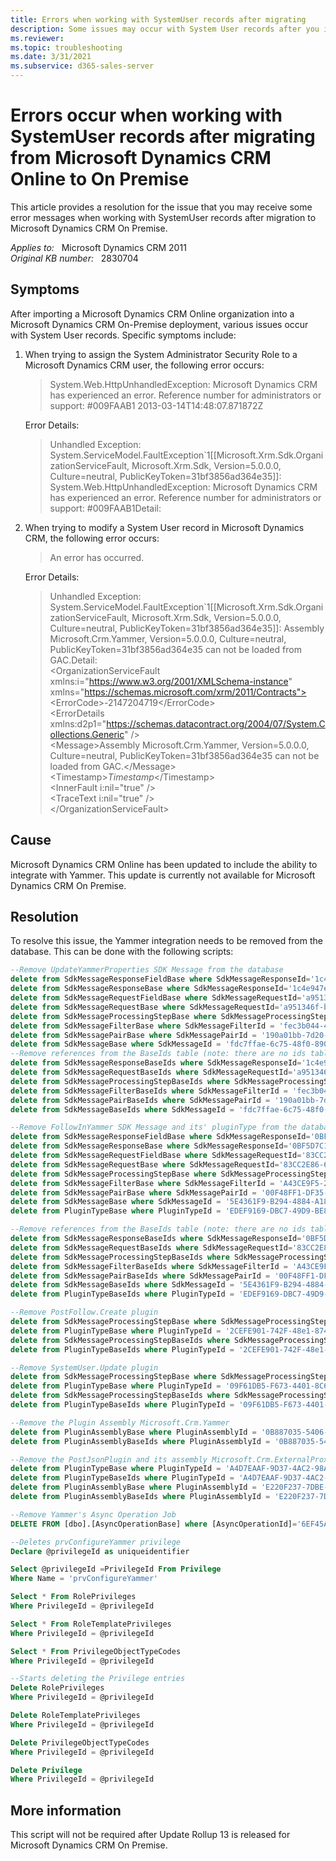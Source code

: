 ```yaml
---
title: Errors when working with SystemUser records after migrating
description: Some issues may occur with System User records after you import a Microsoft Dynamics CRM Online organization into a Microsoft Dynamics CRM On-Premise deployment.
ms.reviewer: 
ms.topic: troubleshooting
ms.date: 3/31/2021
ms.subservice: d365-sales-server
---
```

# Errors occur when working with SystemUser records after migrating from Microsoft Dynamics CRM Online to On Premise

This article provides a resolution for the issue that you may receive some error messages when working with SystemUser records after migration to Microsoft Dynamics CRM On Premise.

_Applies to:_ &nbsp; Microsoft Dynamics CRM 2011  
_Original KB number:_ &nbsp; 2830704

## Symptoms

After importing a Microsoft Dynamics CRM Online organization into a Microsoft Dynamics CRM On-Premise deployment, various issues occur with System User records. Specific symptoms include:

1. When trying to assign the System Administrator Security Role to a Microsoft Dynamics CRM user, the following error occurs:

    > System.Web.HttpUnhandledException: Microsoft Dynamics CRM has experienced an error. Reference number for administrators or support: #009FAAB1
    2013-03-14T14:48:07.871872Z

    Error Details:

    > Unhandled Exception: System.ServiceModel.FaultException`1[[Microsoft.Xrm.Sdk.OrganizationServiceFault, Microsoft.Xrm.Sdk, Version=5.0.0.0, Culture=neutral, PublicKeyToken=31bf3856ad364e35]]: System.Web.HttpUnhandledException: Microsoft Dynamics CRM has experienced an error. Reference number for administrators or support: #009FAAB1Detail:

2. When trying to modify a System User record in Microsoft Dynamics CRM, the following error occurs:

    > An error has occurred.

    Error Details:

    > Unhandled Exception: System.ServiceModel.FaultException`1[[Microsoft.Xrm.Sdk.OrganizationServiceFault, Microsoft.Xrm.Sdk, Version=5.0.0.0, Culture=neutral, PublicKeyToken=31bf3856ad364e35]]: Assembly Microsoft.Crm.Yammer, Version=5.0.0.0, Culture=neutral, PublicKeyToken=31bf3856ad364e35 can not be loaded from GAC.Detail:  
    \<OrganizationServiceFault xmlns:i="https://www.w3.org/2001/XMLSchema-instance" xmlns="https://schemas.microsoft.com/xrm/2011/Contracts">  
    \<ErrorCode>-2147204719\</ErrorCode>  
    \<ErrorDetails xmlns:d2p1="https://schemas.datacontract.org/2004/07/System.Collections.Generic" />  
    \<Message>Assembly Microsoft.Crm.Yammer, Version=5.0.0.0, Culture=neutral, PublicKeyToken=31bf3856ad364e35 can not be loaded from GAC.\</Message>  
    \<Timestamp>*Timestamp*\</Timestamp>  
    \<InnerFault i:nil="true" />  
    \<TraceText i:nil="true" />  
    \</OrganizationServiceFault>

## Cause

Microsoft Dynamics CRM Online has been updated to include the ability to integrate with Yammer. This update is currently not available for Microsoft Dynamics CRM On Premise.

## Resolution

To resolve this issue, the Yammer integration needs to be removed from the database. This can be done with the following scripts:

```sql
--Remove UpdateYammerProperties SDK Message from the database  
delete from SdkMessageResponseFieldBase where SdkMessageResponseId='1c4e947e-79f0-4e35-b2a8-000959ef93f4'  
delete from SdkMessageResponseBase where SdkMessageResponseId='1c4e947e-79f0-4e35-b2a8-000959ef93f4'  
delete from SdkMessageRequestFieldBase where SdkMessageRequestId='a951346f-b39e-44a3-8cfa-9e1d596573d9'  
delete from SdkMessageRequestBase where SdkMessageRequestId='a951346f-b39e-44a3-8cfa-9e1d596573d9'  
delete from SdkMessageProcessingStepBase where SdkMessageProcessingStepId = 'ea822b51-e812-4cf0-938b-2fb9baebf4c5'  
delete from SdkMessageFilterBase where SdkMessageFilterId = 'fec3b044-425a-4dfa-ad49-b7cb150be9f0'  
delete from SdkMessagePairBase where SdkMessagePairId = '190a01bb-7d20-4d08-a862-91f538bb0756'  
delete from SdkMessageBase where SdkMessageId = 'fdc7ffae-6c75-48f0-890a-b9cb96d43de3'  
--Remove references from the BaseIds table (note: there are no ids table for SdkMessageResponseField and SdkMessageRequestField entities)  
delete from SdkMessageResponseBaseIds where SdkMessageResponseId='1c4e947e-79f0-4e35-b2a8-000959ef93f4'  
delete from SdkMessageRequestBaseIds where SdkMessageRequestId='a951346f-b39e-44a3-8cfa-9e1d596573d9'  
delete from SdkMessageProcessingStepBaseIds where SdkMessageProcessingStepId = 'ea822b51-e812-4cf0-938b-2fb9baebf4c5'  
delete from SdkMessageFilterBaseIds where SdkMessageFilterId = 'fec3b044-425a-4dfa-ad49-b7cb150be9f0'  
delete from SdkMessagePairBaseIds where SdkMessagePairId = '190a01bb-7d20-4d08-a862-91f538bb0756'  
delete from SdkMessageBaseIds where SdkMessageId = 'fdc7ffae-6c75-48f0-890a-b9cb96d43de3'

--Remove FollowInYammer SDK Message and its' pluginType from the database  
delete from SdkMessageResponseFieldBase where SdkMessageResponseId='0BF5D7C1-345A-4B13-80C4-A7C2727B20F2'  
delete from SdkMessageResponseBase where SdkMessageResponseId='0BF5D7C1-345A-4B13-80C4-A7C2727B20F2'  
delete from SdkMessageRequestFieldBase where SdkMessageRequestId='83CC2E86-631F-498A-8300-A5AC2547AB3E'  
delete from SdkMessageRequestBase where SdkMessageRequestId='83CC2E86-631F-498A-8300-A5AC2547AB3E'  
delete from SdkMessageProcessingStepBase where SdkMessageProcessingStepId = '1B1B9068-E700-40C1-8C9F-9FC7A473A2C1'  
delete from SdkMessageFilterBase where SdkMessageFilterId = 'A43CE9F5-2698-4F1D-82D9-6FA179AB51D9'  
delete from SdkMessagePairBase where SdkMessagePairId = '00F48FF1-DF35-48BC-B846-9DEB63A3DACB'  
delete from SdkMessageBase where SdkMessageId = '5E4361F9-B294-4884-A186-6AB7B9F5FEA1'  
delete from PluginTypeBase where PluginTypeId = 'EDEF9169-DBC7-49D9-BE83-FCCB9C692B48'

--Remove references from the BaseIds table (note: there are no ids table for SdkMessageResponseField and SdkMessageRequestField entities)  
delete from SdkMessageResponseBaseIds where SdkMessageResponseId='0BF5D7C1-345A-4B13-80C4-A7C2727B20F2'  
delete from SdkMessageRequestBaseIds where SdkMessageRequestId='83CC2E86-631F-498A-8300-A5AC2547AB3E'  
delete from SdkMessageProcessingStepBaseIds where SdkMessageProcessingStepId = '1B1B9068-E700-40C1-8C9F-9FC7A473A2C1'  
delete from SdkMessageFilterBaseIds where SdkMessageFilterId = 'A43CE9F5-2698-4F1D-82D9-6FA179AB51D9'  
delete from SdkMessagePairBaseIds where SdkMessagePairId = '00F48FF1-DF35-48BC-B846-9DEB63A3DACB'  
delete from SdkMessageBaseIds where SdkMessageId = '5E4361F9-B294-4884-A186-6AB7B9F5FEA1'  
delete from PluginTypeBaseIds where PluginTypeId = 'EDEF9169-DBC7-49D9-BE83-FCCB9C692B48'

--Remove PostFollow.Create plugin  
delete from SdkMessageProcessingStepBase where SdkMessageProcessingStepId = 'D87006BC-3423-461d-8821-EA4120995C16'  
delete from PluginTypeBase where PluginTypeId = '2CEFE901-742F-48e1-8741-FA862274F30B'  
delete from SdkMessageProcessingStepBaseIds where SdkMessageProcessingStepId = 'D87006BC-3423-461d-8821-EA4120995C16'  
delete from PluginTypeBaseIds where PluginTypeId = '2CEFE901-742F-48e1-8741-FA862274F30B'

--Remove SystemUser.Update plugin  
delete from SdkMessageProcessingStepBase where SdkMessageProcessingStepId = 'AA12BB05-EAE1-4fbc-A2BE-E21CE11F7386'  
delete from PluginTypeBase where PluginTypeId = '09F61DB5-F673-4401-8C64-109BF7D38416'  
delete from SdkMessageProcessingStepBaseIds where SdkMessageProcessingStepId = 'AA12BB05-EAE1-4fbc-A2BE-E21CE11F7386'  
delete from PluginTypeBaseIds where PluginTypeId = '09F61DB5-F673-4401-8C64-109BF7D38416'

--Remove the Plugin Assembly Microsoft.Crm.Yammer  
delete from PluginAssemblyBase where PluginAssemblyId = '0B887035-5406-44e5-9EE1-0ABCBF980849'  
delete from PluginAssemblyBaseIds where PluginAssemblyId = '0B887035-5406-44e5-9EE1-0ABCBF980849'

--Remove the PostJsonPlugin and its assembly Microsoft.Crm.ExternalProxy.dll  
delete from PluginTypeBase where PluginTypeId = 'A4D7EAAF-9D37-4AC2-98A3-CCB372156479'  
delete from PluginTypeBaseIds where PluginTypeId = 'A4D7EAAF-9D37-4AC2-98A3-CCB372156479'  
delete from PluginAssemblyBase where PluginAssemblyId = 'E220F237-7DBE-4F0C-BE6D-18B08DD78271'  
delete from PluginAssemblyBaseIds where PluginAssemblyId = 'E220F237-7DBE-4F0C-BE6D-18B08DD78271'

--Remove Yammer's Async Operation Job  
DELETE FROM [dbo].[AsyncOperationBase] where [AsyncOperationId]='6EF45A82-1AAB-48ab-8301-CD753F265214'

--Deletes prvConfigureYammer privilege  
Declare @privilegeId as uniqueidentifier

Select @privilegeId =PrivilegeId From Privilege  
Where Name = 'prvConfigureYammer'

Select * From RolePrivileges  
Where PrivilegeId = @privilegeId

Select * From RoleTemplatePrivileges  
Where PrivilegeId = @privilegeId

Select * From PrivilegeObjectTypeCodes  
Where PrivilegeId = @privilegeId

--Starts deleting the Privilege entries  
Delete RolePrivileges  
Where PrivilegeId = @privilegeId

Delete RoleTemplatePrivileges  
Where PrivilegeId = @privilegeId

Delete PrivilegeObjectTypeCodes  
Where PrivilegeId = @privilegeId

Delete Privilege  
Where PrivilegeId = @privilegeId
```

## More information

This script will not be required after Update Rollup 13 is released for Microsoft Dynamics CRM On Premise.
